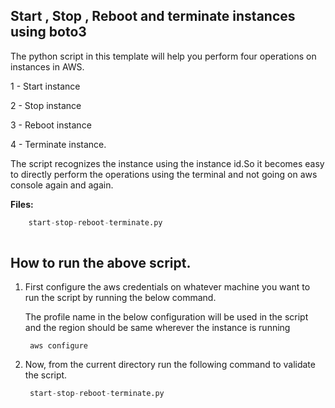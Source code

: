 ## Start , Stop , Reboot and terminate instances using boto3

The python script in this template will help you perform four operations on instances in AWS.

1 - Start instance

2 - Stop instance

3 - Reboot instance

4 - Terminate instance.

The script recognizes the instance using the instance id.So it becomes easy to directly perform the operations using the terminal and not going on aws console again and again.





**Files:**

```python
    start-stop-reboot-terminate.py
   
```

## How to run the above script.

1. First configure the aws credentials on whatever machine you want to run the script by running the below command.

   The profile name in the below configuration will be used in the script and the region should be same wherever the instance is running

   ```
    aws configure
   ```

2. Now, from the current directory run the following command to validate the script.

   ```python
    start-stop-reboot-terminate.py
   ```